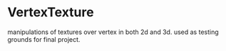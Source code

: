 # VertexTexture
manipulations of textures over vertex in both 2d and 3d. used as testing grounds for final project.
